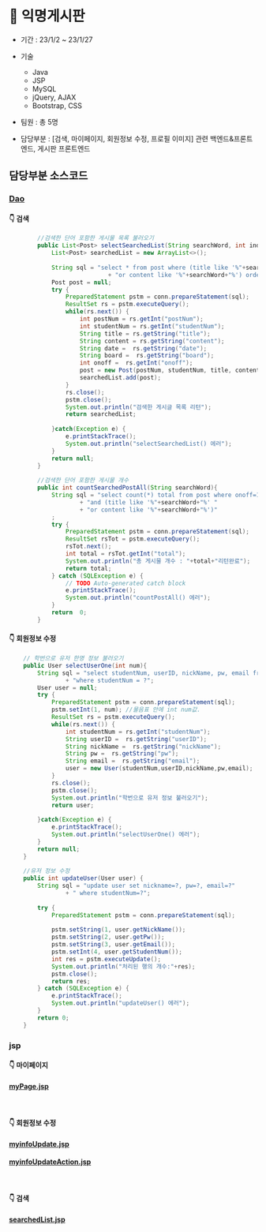 # :herb: 익명게시판
+ 기간 : 23/1/2 ~ 23/1/27
+ 기술
  - Java 
  - JSP
  - MySQL
  - jQuery, AJAX
  - Bootstrap, CSS

+ 팀원 : 총 5명
+ 담당부분 : [검색, 마이페이지, 회원정보 수정, 프로필 이미지] 관련 백엔드&프론트엔드, 게시판 프론트엔드

## 담당부분 소스코드

### [Dao](https://github.com/gpdms/K-DigitalTraining/blob/main/JavaProgramming2/JSPteamproject/src/user/Dao.java)
#### :point_down: 검색
```java
		//검색한 단어 포함한 게시물 목록 불러오기
		public List<Post> selectSearchedList(String searchWord, int index_no){
			List<Post> searchedList = new ArrayList<>();
			
			String sql = "select * from post where (title like '%"+searchWord+"%' "
							+ "or content like '%"+searchWord+"%') order by postNum desc limit "+index_no+", 10";
			Post post = null;
			try {
				PreparedStatement pstm = conn.prepareStatement(sql);
				ResultSet rs = pstm.executeQuery();
				while(rs.next()) {
					int postNum = rs.getInt("postNum");
					int studentNum = rs.getInt("studentNum");
					String title = rs.getString("title");
					String content = rs.getString("content");
					String date =  rs.getString("date");
					String board =  rs.getString("board");
					int onoff =  rs.getInt("onoff");
					post = new Post(postNum, studentNum, title, content, date, board, onoff); 
					searchedList.add(post);
				}
				rs.close();
				pstm.close();
				System.out.println("검색한 게시글 목록 리턴");
				return searchedList;
				
			}catch(Exception e) {
				e.printStackTrace();
				System.out.println("selectSearchedList() 에러");
			}
			return null;
		}
		
		//검색한 단어 포함한 게시물 개수
		public int countSearchedPostAll(String searchWord){
			String sql = "select count(*) total from post where onoff=1 "
					+ "and (title like '%"+searchWord+"%' "
					+ "or content like '%"+searchWord+"%')"
			;
			try {
				PreparedStatement pstm = conn.prepareStatement(sql);
				ResultSet rsTot = pstm.executeQuery();
				rsTot.next();
				int total = rsTot.getInt("total");
				System.out.println("총 게시물 개수 : "+total+"리턴완료");
				return total;
			} catch (SQLException e) {
				// TODO Auto-generated catch block
				e.printStackTrace();
				System.out.println("countPostAll() 에러");
			}
			return  0;
		}
```


#### :point_down: 회원정보 수정
```java
	// 학번으로 유저 한명 정보 불러오기
	public User selectUserOne(int num){
		String sql = "select studentNum, userID, nickName, pw, email from user "
				+ "where studentNum = ?";
		User user = null;
		try {
			PreparedStatement pstm = conn.prepareStatement(sql);
			pstm.setInt(1, num); //물음표 안에 int num값.
			ResultSet rs = pstm.executeQuery();
			while(rs.next()) {
				int studentNum = rs.getInt("studentNum");
				String userID =  rs.getString("userID");
				String nickName =  rs.getString("nickName");
				String pw =  rs.getString("pw");
				String email =  rs.getString("email");
				user = new User(studentNum,userID,nickName,pw,email);
			}
			rs.close();
			pstm.close();
			System.out.println("학번으로 유저 정보 불러오기");
			return user;
			
		}catch(Exception e) {
			e.printStackTrace();
			System.out.println("selectUserOne() 에러");
		}
		return null;
	}
	
	//유저 정보 수정
	public int updateUser(User user) {
		String sql = "update user set nickname=?, pw=?, email=?"
				+ " where studentNum=?";
		
		try {
			PreparedStatement pstm = conn.prepareStatement(sql);
			
			pstm.setString(1, user.getNickName());
			pstm.setString(2, user.getPw());
			pstm.setString(3, user.getEmail());
			pstm.setInt(4, user.getStudentNum());
			int res = pstm.executeUpdate();
			System.out.println("처리된 행의 개수:"+res);
			pstm.close();
			return res;
		} catch (SQLException e) {
			e.printStackTrace();
			System.out.println("updateUser() 에러");
		}
		return 0;
	}
```


### jsp
#### :point_down: 마이페이지
#### [myPage.jsp](https://github.com/gpdms/K-DigitalTraining/blob/main/JavaProgramming2/JSPteamproject/WebContent/myPage.jsp)
<br/>

#### :point_down: 회원정보 수정
#### [myinfoUpdate.jsp](https://github.com/gpdms/K-DigitalTraining/blob/main/JavaProgramming2/JSPteamproject/WebContent/myinfoUpdate.jsp)
#### [myinfoUpdateAction.jsp](https://github.com/gpdms/K-DigitalTraining/blob/main/JavaProgramming2/JSPteamproject/WebContent/myinfoUpdateAction.jsp)
<br/>

#### :point_down: 검색
#### [searchedList.jsp](https://github.com/gpdms/K-DigitalTraining/blob/main/JavaProgramming2/JSPteamproject/WebContent/searchedList.jsp)
